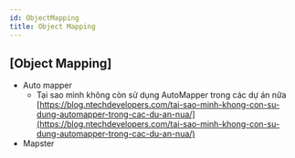 ```yaml
---
id: ObjectMapping
title: Object Mapping
---
```


## [Object Mapping]

- Auto mapper
    + Tại sao mình không còn sử dụng AutoMapper trong các dự án nữa [https://blog.ntechdevelopers.com/tai-sao-minh-khong-con-su-dung-automapper-trong-cac-du-an-nua/](https://blog.ntechdevelopers.com/tai-sao-minh-khong-con-su-dung-automapper-trong-cac-du-an-nua/)
- Mapster
